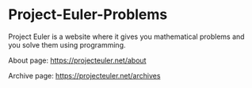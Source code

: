 # Project-Euler-Problems

Project Euler is a website where it gives you mathematical problems and you solve them using programming.

About page: https://projecteuler.net/about

Archive page: https://projecteuler.net/archives
